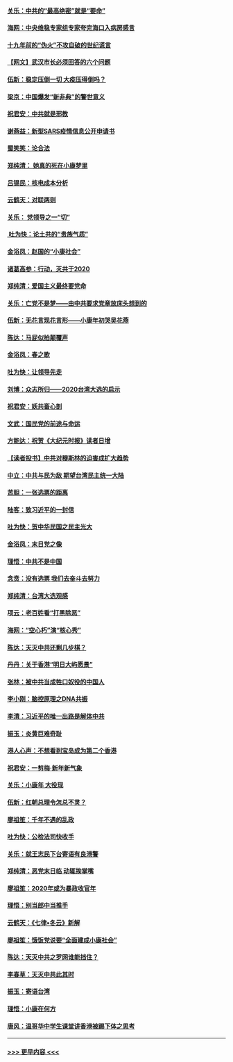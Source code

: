 #### [关乐：中共的“最高绝密”就是“要命”](../pages/nsc993/n11816946.md?t=01242133) 
#### [海网：中央维稳专家组专家夸完海口入病房感言](../pages/nsc993/n11815138.md?t=01242133) 
#### [十九年前的“伪火”不攻自破的世纪谎言](../pages/nsc993/n11813238.md?t=01242133) 
#### [【网文】武汉市长必须回答的六个问题](../pages/nsc993/n11813848.md?t=01242133) 
#### [伍新：稳定压倒一切 大疫压得倒吗？](../pages/nsc993/n11812634.md?t=01242133) 
#### [梁京：中国爆发“新非典”的警世意义](../pages/nsc993/n11812554.md?t=01242133) 
#### [祝君安：中共就是邪教](../pages/nsc993/n11812431.md?t=01242133) 
#### [谢燕益：新型SARS疫情信息公开申请书](../pages/nsc993/n11808840.md?t=01242133) 
#### [蜀笑笑：论合法](../pages/nsc993/n11808064.md?t=01242133) 
#### [郑纯清： 她真的死在小康梦里](../pages/nsc993/n11806623.md?t=01242133) 
#### [吕锡民：核电成本分析](../pages/nsc993/n11806284.md?t=01242133) 
#### [云鹤天：对联两则](../pages/nsc993/n11805957.md?t=01242133) 
#### [关乐： 党领导之一“切”](../pages/nsc993/n11804505.md?t=01242133) 
#### [ 吐为快：论土共的“贵族气质”](../pages/nsc993/n11804490.md?t=01242133) 
#### [金浴凤：赵国的“小康社会”](../pages/nsc993/n11804452.md?t=01242133) 
#### [诸葛高参：行动，灭共于2020](../pages/nsc993/n11804120.md?t=01242133) 
#### [郑纯清：爱国主义最终要党命](../pages/nsc993/n11802197.md?t=01242133) 
#### [关乐：亡党不是梦——由中共要求党章放床头想到的](../pages/nsc993/n11802156.md?t=01242133) 
#### [伍新：无花言现花言形——小康年初哭吴花燕](../pages/nsc993/n11800044.md?t=01242133) 
#### [陈达：马屁似拍颠覆声](../pages/nsc993/n11800010.md?t=01242133) 
#### [金浴凤：春之歌](../pages/nsc993/n11797687.md?t=01242133) 
#### [吐为快：让领导先走](../pages/nsc993/n11797512.md?t=01242133) 
#### [刘博：众志所归——2020台湾大选的启示](../pages/nsc993/n11796878.md?t=01242133) 
#### [祝君安：妖共畜心剖](../pages/nsc993/n11794273.md?t=01242133) 
#### [文武：国民党的前途与命运](../pages/nsc993/n11794198.md?t=01242133) 
#### [方能达：祝贺《大纪元时报》读者日增](../pages/nsc993/n11793807.md?t=01242133) 
#### [【读者投书】中共对穆斯林的迫害成扩大趋势](../pages/nsc993/n11791371.md?t=01242133) 
#### [中立：中共与民为敌 期望台湾民主统一大陆](../pages/nsc993/n11790392.md?t=01242133) 
#### [苦胆：一张选票的距离](../pages/nsc993/n11788914.md?t=01242133) 
#### [陆客：致习近平的一封信](../pages/nsc993/n11788867.md?t=01242133) 
#### [吐为快：贺中华民国之民主光大](../pages/nsc993/n11788618.md?t=01242133) 
#### [金浴凤：末日党之像](../pages/nsc993/n11787475.md?t=01242133) 
#### [理悟：中共不是中国](../pages/nsc993/n11787463.md?t=01242133) 
#### [念贲：没有选票  我们去奋斗去努力](../pages/nsc993/n11787398.md?t=01242133) 
#### [郑纯清：台湾大选观感](../pages/nsc993/n11786210.md?t=01242133) 
#### [项云：老百姓看“打黑除恶”](../pages/nsc993/n11785398.md?t=01242133) 
#### [海网：“空心朽”演“核心秀”](../pages/nsc993/n11783874.md?t=01242133) 
#### [陈达：天灭中共还剩几步棋？](../pages/nsc993/n11783719.md?t=01242133) 
#### [丹丹：关于香港“明日大屿愿景”](../pages/nsc993/n11783273.md?t=01242133) 
#### [张林：被中共当成牲口奴役的中国人](../pages/nsc993/n11782397.md?t=01242133) 
#### [李小刚：脑控原理之DNA共振](../pages/nsc993/n11780962.md?t=01242133) 
#### [李清：习近平的唯一出路是解体中共](../pages/nsc993/n11780866.md?t=01242133) 
#### [振玉：炎黄巨难奇耻](../pages/nsc993/n11779632.md?t=01242133) 
#### [港人心声：不想看到宝岛成为第二个香港](../pages/nsc993/n11778817.md?t=01242133) 
#### [祝君安：一剪梅‧新年新气象](../pages/nsc993/n11776340.md?t=01242133) 
#### [关乐：小康年 大役现](../pages/nsc993/n11774213.md?t=01242133) 
#### [伍新：红朝总理令怎总不灵？](../pages/nsc993/n11770813.md?t=01242133) 
#### [廖祖笙：千年不遇的乱政](../pages/nsc993/n11770373.md?t=01242133) 
#### [吐为快：公检法司快收手](../pages/nsc993/n11770359.md?t=01242133) 
#### [关乐：就王志民下台寄语有良港警](../pages/nsc993/n11769903.md?t=01242133) 
#### [郑纯清：恶党末日临 动辄挨掌嘴](../pages/nsc993/n11769356.md?t=01242133) 
#### [廖祖笙：2020年或为暴政收官年](../pages/nsc993/n11768216.md?t=01242133) 
#### [理悟：别当郎中当推手](../pages/nsc993/n11768243.md?t=01242133) 
#### [云鹤天：《七律▪冬云》新解](../pages/nsc993/n11768204.md?t=01242133) 
#### [廖祖笙：饿饭党说要“全面建成小康社会”](../pages/nsc993/n11767482.md?t=01242133) 
#### [陈达：天灭中共之罗网谁能挡住？](../pages/nsc993/n11767465.md?t=01242133) 
#### [李春草：天灭中共此其时](../pages/nsc993/n11767452.md?t=01242133) 
#### [振玉：寄语台湾](../pages/nsc993/n11767432.md?t=01242133) 
#### [理悟：小康在何方](../pages/nsc993/n11767394.md?t=01242133) 
#### [唐风：温哥华中学生课堂讲香港被踢下体之思考](../pages/nsc993/n11766848.md?t=01242133) 

----
#### [ >>> 更早内容 <<< ](../indexes/nsc993-earlier.md)
